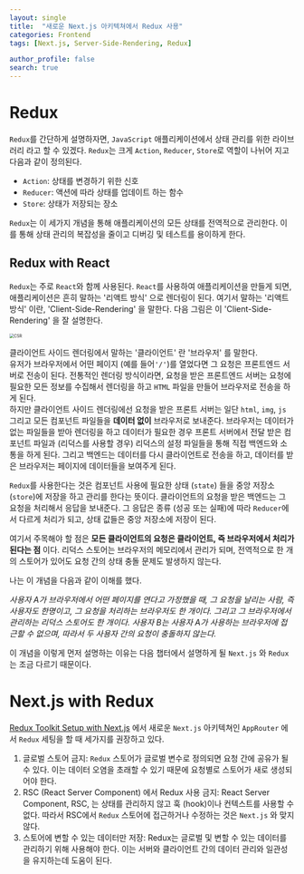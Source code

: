 ```yaml
---
layout: single
title:  "새로운 Next.js 아키텍쳐에서 Redux 사용"
categories: Frontend
tags: [Next.js, Server-Side-Rendering, Redux]

author_profile: false
search: true
---
```


# Redux
`Redux`를 간단하게 설명하자면, `JavaScript` 애플리케이션에서 상태 관리를 위한 라이브러리 라고 할 수 있겠다. `Redux`는 크게 `Action`, `Reducer`, `Store`로 역할이 나뉘어 지고 다음과 같이 정의된다.
- `Action`: 상태를 변경하기 위한 신호
- `Reducer`: 액션에 따라 상태를 업데이트 하는 함수
- `Store`: 상태가 저장되는 장소

`Redux`는 이 세가지 개념을 통해 애플리케이션의 모든 상태를 전역적으로 관리한다. 이를 통해 상태 관리의 복잡성을 줄이고 디버깅 및 테스트를 용이하게 한다.

## Redux with React
`Redux`는 주로 `React`와 함께 사용된다. `React`를 사용하여 애플리케이션을 만들게 되면, 애플리케이션은 흔히 말하는 '리액트 방식' 으로 렌더링이 된다. 여기서 말하는 '리액트 방식' 이란, 'Client-Side-Rendering' 을 말한다. 다음 그림은 이 'Client-Side-Rendering' 을 잘 설명한다.

<img src="../../images/2024-08-10/CSR.png" alt="CSR" style="zoom:50%;" />

클라이언트 사이드 렌더링에서 말하는 '클라이언트' 란 '브라우저' 를 말한다.  
유저가 브라우저에서 어떤 페이지 (예를 들어`'/'`)를 열었다면 그 요청은 프론트엔드 서버로 전송이 된다. 전통적인 렌더링 방식이라면, 요청을 받은 프론트엔드 서버는 요청에 필요한 모든 정보를 수집해서 렌더링을 하고 `HTML` 파일을 만들어 브라우저로 전송을 하게 된다.  
하지만 클라이언트 사이드 렌더링에선 요청을 받은 프론트 서버는 일단 `html`, `img`, `js` 그리고 모든 컴포넌트 파일들을 __데이터 없이__ 브라우저로 보내준다. 브라우저는 데이터가 없는 파일들을 받아 렌더링을 하고 데이터가 필요한 경우 프론트 서버에서 전달 받은 컴포넌트 파일과 (리덕스를 사용할 경우) 리덕스의 설정 파일들을 통해 직접 백엔드와 소통을 하게 된다. 그리고 백엔드는 데이터를 다시 클라이언트로 전송을 하고, 데이터를 받은 브라우저는 페이지에 데이터들을 보여주게 된다.

`Redux`를 사용한다는 것은 컴포넌트 사용에 필요한 상태 (`state`) 들을 중앙 저장소 (`store`)에 저장을 하고 관리를 한다는 뜻이다. 클라이언트의 요청을 받은 백엔드는 그 요청을 처리해서 응답을 보내준다. 그 응답은 종류 (성공 또는 실패)에 따라 `Reducer`에서 다르게 처리가 되고, 상태 값들은 중앙 저장소에 저장이 된다.

여기서 주목해야 할 점은 <strong>모든 클라이언트의 요청은 클라이언트, 즉 브라우저에서 처리가 된다는 점</strong> 이다. 리덕스 스토어는 브라우저의 메모리에서 관리가 되며, 전역적으로 한 개의 스토어가 있어도 요청 간의 상태 충돌 문제도 발생하지 않는다.

나는 이 개념을 다음과 같이 이해를 했다.  

*사용자 A가 브라우저에서 어떤 페이지를 연다고 가정했을 때, 그 요청을 날리는 사람, 즉 사용자도 한명이고, 그 요청을 처리하는 브라우저도 한 개이다. 그리고 그 브라우저에서 관리하는 리덕스 스토어도 한 개이다. 사용자 B는 사용자 A가 사용하는 브라우저에 접근할 수 없으며, 따라서 두 사용자 간의 요청이 충돌하지 않는다.*

이 개념을 이렇게 먼저 설명하는 이유는 다음 챕터에서 설명하게 될 `Next.js` 와 `Redux`는 조금 다르기 때문이다.

# Next.js with Redux
[Redux Toolkit Setup with Next.js](https://redux.js.org/usage/nextjs) 에서 새로운 `Next.js` 아키텍쳐인 `AppRouter` 에서 `Redux` 세팅을 할 때 세가지를 권장하고 있다.
1. 글로벌 스토어 금지: `Redux` 스토어가 글로벌 변수로 정의되면 요청 간에 공유가 될 수 있다. 이는 데이터 오염을 초래할 수 있기 때문에 요청별로 스토어가 새로 생성되어야 한다.
2. RSC (React Server Component) 에서 Redux 사용 금지: React Server Component, RSC, 는 상태를 관리하지 않고 훅 (hook)이나 컨텍스트를 사용할 수 없다. 따라서 RSC에서 `Redux` 스토어에 접근하거나 수정하는 것은 `Next.js` 와 맞지 않다.
3. 스토어에 변할 수 있는 데이터만 저장: Redux는 글로벌 및 변할 수 있는 데이터를 관리하기 위해 사용해야 한다. 이는 서버와 클라이언트 간의 데이터 관리와 일관성을 유지하는데 도움이 된다.

